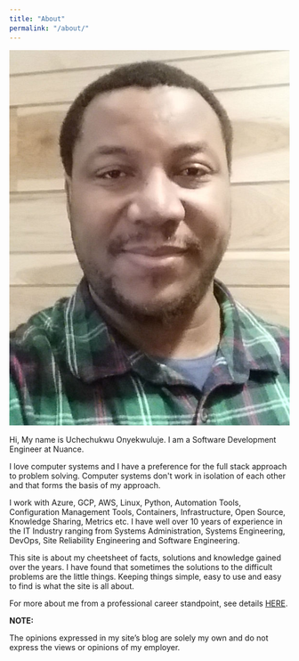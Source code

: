 ```yaml
---
title: "About"
permalink: "/about/"
---
```


![Uche](assets/image/mypic.jpg)

Hi, My name is Uchechukwu Onyekwuluje. I am a Software Development Engineer at Nuance.

I love computer systems and I have a preference for the full stack approach to problem solving. Computer systems don't work in isolation
of each other and that forms the basis of my approach.

I work with Azure, GCP, AWS, Linux, Python, Automation Tools, Configuration Management Tools, Containers, Infrastructure, Open Source, 
Knowledge Sharing, Metrics etc.
I have well over 10 years of experience in the IT Industry ranging from Systems Administration, Systems Engineering, DevOps, Site Reliability Engineering and Software Engineering.

This site is about my cheetsheet of facts, solutions and knowledge gained over the years. I have found that sometimes the solutions to the 
difficult problems are the little things. Keeping things simple, easy to use and easy to find is what the site is all about.

For more about me from a professional career standpoint, see details
<a href="https://www.linkedin.com/in/uchechukwu-onyekwuluje-sde" target="_blank">HERE</a>.

**NOTE:**

The opinions expressed in my site’s blog are solely my own and do not express the views or opinions of my employer.
